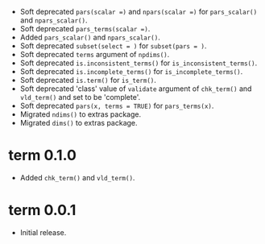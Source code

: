 - Soft deprecated `pars(scalar =)` and `npars(scalar =)` for `pars_scalar()` and `npars_scalar()`.
- Soft deprecated `pars_terms(scalar =)`.
- Added `pars_scalar()` and `npars_scalar()`.
- Soft deprecated `subset(select = )` for `subset(pars = )`.
- Soft deprecated `terms` argument of `npdims()`.
- Soft deprecated `is.inconsistent_terms()` for `is_inconsistent_terms()`.
- Soft deprecated `is.incomplete_terms()` for `is_incomplete_terms()`.
- Soft deprecated `is.term()` for `is_term()`.
- Soft deprecated 'class' value of `validate` argument of `chk_term()` and `vld_term()` and set to be 'complete'.
- Soft deprecated `pars(x, terms = TRUE)` for `pars_terms(x)`.
- Migrated `ndims()` to extras package.
- Migrated `dims()` to extras package.

# term 0.1.0

- Added `chk_term()` and `vld_term()`.

# term 0.0.1

- Initial release.
